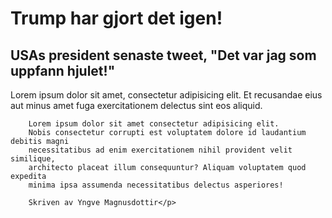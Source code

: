 <DOCTYPE html>
   <!DOCTYPE html>
   <html lang="en">
   <head> 
    <meta charset="UTF-8">
    <meta name="viewport" content="width=device-width, initial-scale=1.0">
    <title> Nyhetsidan </head></title>
    </head>
   <body>
    <h1>Trump har gjort det igen!</head></h1>
    <h2>USAs president senaste tweet, "Det var jag som uppfann hjulet!"</h2>
    <p>Lorem ipsum dolor sit amet, consectetur adipisicing elit. 
        Et recusandae eius aut minus amet fuga exercitationem delectus sint eos aliquid.
        
        Lorem ipsum dolor sit amet consectetur adipisicing elit. 
        Nobis consectetur corrupti est voluptatem dolore id laudantium debitis magni 
        necessitatibus ad enim exercitationem nihil provident velit similique, 
        architecto placeat illum consequuntur? Aliquam voluptatem quod expedita 
        minima ipsa assumenda necessitatibus delectus asperiores!
        
        Skriven av Yngve Magnusdottir</p>
        
   </body>
   </html> 